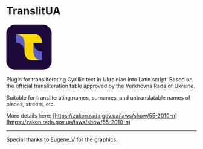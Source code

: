 # TranslitUA

 <img src="src/main/resources/META-INF/pluginIcon.svg" width="120" alt="TranslitUA Logo">

Plugin for transliterating Cyrillic text in Ukrainian into Latin script. Based on the official transliteration table approved by the Verkhovna Rada of Ukraine.

Suitable for transliterating names, surnames, and untranslatable names of places, streets, etc.

More details here: [https://zakon.rada.gov.ua/laws/show/55-2010-п](https://zakon.rada.gov.ua/laws/show/55-2010-п)

---

Special thanks to [Eugene_V](https://dribbble.com/Eugene_V) for the graphics.